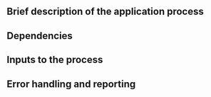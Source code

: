 ## Brief description of the application process

## Dependencies

## Inputs to the process

## Error handling and reporting



